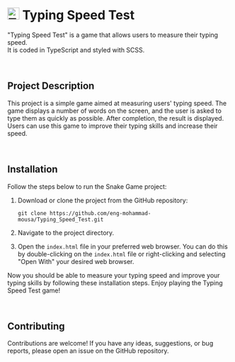 <h1><img src="img/logo.png" alt="Typing Speed Test Image" width="27" height="27"> Typing Speed Test</h1>

"Typing Speed Test" is a game that allows users to measure their typing speed.
 <br>
 It is coded in TypeScript and styled with SCSS.

<br>

## Project Description

This project is a simple game aimed at measuring users' typing speed. The game displays a number of words on the screen, and the user is asked to type them as quickly as possible. After completion, the result is displayed. Users can use this game to improve their typing skills and increase their speed.

<br>

## Installation

Follow the steps below to run the Snake Game project:

1. Download or clone the project from the GitHub repository:
   ```
   git clone https://github.com/eng-mohammad-mousa/Typing_Speed_Test.git
   ```
2. Navigate to the project directory.

3. Open the `index.html` file in your preferred web browser. You can do this by double-clicking on the `index.html` file or right-clicking and selecting "Open With" your desired web browser.

Now you should be able to measure your typing speed and improve your typing skills by following these installation steps. Enjoy playing the Typing Speed Test game!

<br>

## Contributing

Contributions are welcome! If you have any ideas, suggestions, or bug reports, please open an issue on the GitHub repository.


